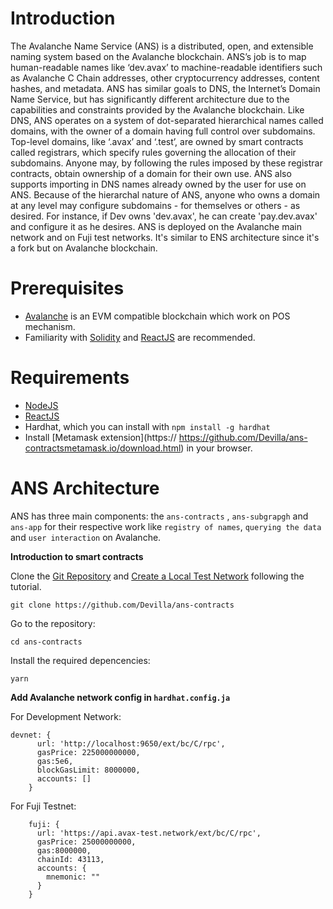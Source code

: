 # Introduction

The Avalanche Name Service (ANS) is a distributed, open, and extensible naming system based on the
Avalanche blockchain. ANS’s job is to map human-readable names like ‘dev.avax’ to machine-readable identifiers such as
Avalanche C Chain addresses, other cryptocurrency addresses, content hashes, and metadata.
ANS has similar goals to DNS, the Internet’s Domain Name Service, but has significantly different
architecture due to the capabilities and constraints provided by the Avalanche blockchain. Like DNS, ANS
operates on a system of dot-separated hierarchical names called domains, with the owner of a domain
having full control over subdomains.
Top-level domains, like ‘.avax’ and ‘.test’, are owned by smart contracts called registrars, which specify rules
governing the allocation of their subdomains. Anyone may, by following the rules imposed by these registrar
contracts, obtain ownership of a domain for their own use. ANS also supports importing in DNS names
already owned by the user for use on ANS.
Because of the hierarchal nature of ANS, anyone who owns a domain at any level may configure
subdomains - for themselves or others - as desired. For instance, if Dev owns 'dev.avax', he can create
'pay.dev.avax' and configure it as he desires.
ANS is deployed on the Avalanche main network and on Fuji test networks.
It's similar to ENS architecture since it's a fork but on Avalanche blockchain.

# Prerequisites

- [Avalanche](https://docs.avax.network/) is an EVM compatible blockchain which work on POS mechanism.
- Familiarity with [Solidity](https://docs.soliditylang.org/) and [ReactJS](https://reactjs.org/) are recommended.

# Requirements

* [NodeJS](https://nodejs.org/en)
* [ReactJS](https://reactjs.org/)
* Hardhat, which you can install with `npm install -g hardhat`
* Install [Metamask extension](https:// https://github.com/Devilla/ans-contractsmetamask.io/download.html) in your browser.

# ANS Architecture

ANS has three main components: the `ans-contracts` , `ans-subgrapgh` and `ans-app` for their respective work like `registry of names`, `querying the data` and `user interaction` on Avalanche.

**Introduction to smart contracts**

Clone the [Git Repository](https://github.com/Devilla/ans-contracts) and [Create a Local Test Network](https://learn.figment.io/tutorials/create-a-local-test-network) following the tutorial.

```
git clone https://github.com/Devilla/ans-contracts
```
Go to the repository:
```
cd ans-contracts
```
Install the required depencencies:
```
yarn
```

**Add Avalanche network config in `hardhat.config.ja`**

For Development Network:
```
devnet: {
      url: 'http://localhost:9650/ext/bc/C/rpc',
      gasPrice: 225000000000,
      gas:5e6,
      blockGasLimit: 8000000,
      accounts: []
    }
```

For Fuji Testnet:
```
    fuji: {
      url: 'https://api.avax-test.network/ext/bc/C/rpc',
      gasPrice: 25000000000,
      gas:8000000,
      chainId: 43113,
      accounts: {
        mnemonic: ""
      }
    }
```


